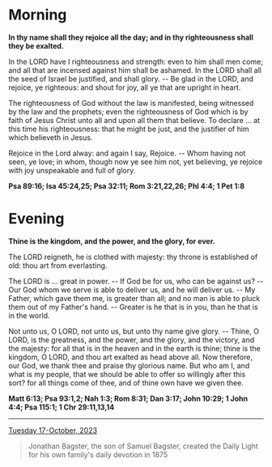 # Morning

**In thy name shall they rejoice all the day; and in thy righteousness shall they be exalted.**
 
In the LORD have I righteousness and strength: even to him shall men come; and all that are incensed against him shall be ashamed. In the LORD shall all the seed of Israel be justified, and shall glory. -- Be glad in the LORD, and rejoice, ye righteous: and shout for joy, all ye that are upright in heart.
 
The righteousness of God without the law is manifested, being witnessed by the law and the prophets; even the righteousness of God which is by faith of Jesus Christ unto all and upon all them that believe. To declare ... at this time his righteousness: that he might be just, and the justifier of him which believeth in Jesus.
 
Rejoice in the Lord alway: and again I say, Rejoice. -- Whom having not seen, ye love; in whom, though now ye see him not, yet believing, ye rejoice with joy unspeakable and full of glory.  

**Psa 89:16; Isa 45:24,25; Psa 32:11; Rom 3:21,22,26; Phl 4:4; 1 Pet 1:8**

# Evening

**Thine is the kingdom, and the power, and the glory, for ever.**
 
The LORD reigneth, he is clothed with majesty: thy throne is established of old: thou art from everlasting.
 
The LORD is ... great in power. -- If God be for us, who can be against us? -- Our God whom we serve is able to deliver us, and he will deliver us. -- My Father, which gave them me, is greater than all; and no man is able to pluck them out of my Father's hand. -- Greater is he that is in you, than he that is in the world.
 
Not unto us, O LORD, not unto us, but unto thy name give glory. -- Thine, O LORD, is the greatness, and the power, and the glory, and the victory, and the majesty: for all that is in the heaven and in the earth is thine; thine is the kingdom, O LORD, and thou art exalted as head above all. Now therefore, our God, we thank thee and praise thy glorious name. But who am I, and what is my people, that we should be able to offer so willingly after this sort? for all things come of thee, and of thine own have we given thee.  

**Matt 6:13; Psa 93:1,2; Nah 1:3; Rom 8:31; Dan 3:17; John 10:29; 1 John 4:4; Psa 115:1; 1 Chr 29:11,13,14**

---

[Tuesday 17-October, 2023](https://t.me/s/daily_light)

> Jonathan Bagster, the son of Samuel Bagster, created the Daily Light for his own family's daily devotion in 1875

